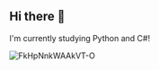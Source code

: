 ## Hi there 👋

I'm currently studying Python and C#!



![FkHpNnkWAAkVT-O](https://github.com/CGRIL00/CGRIL00/assets/140042875/a7eae573-425b-4ad4-a7af-8d9a5c500e96)

